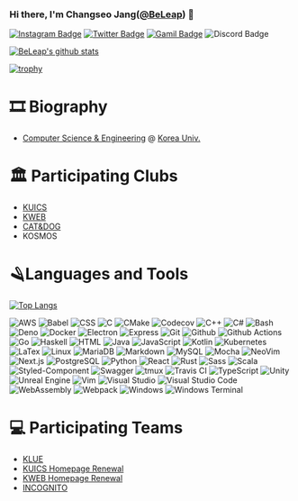 ### Hi there, I'm Changseo Jang([@BeLeap](https://github.com/BeLeap)) 👋

[![Instagram Badge](https://img.shields.io/badge/instagram-c13584?style=flat-square&logo=instagram&logoColor=white&link=https://www.instagram.com/jang_chang_seo)](https://www.instagram.com/jang_chang_seo)
[![Twitter Badge](https://img.shields.io/badge/twitter-1da1f2?style=flat-square&logo=twitter&logoColor=white&link=https://twitter.com/leap_be)](https://twitter.com/leap_be)
[![Gamil Badge](https://img.shields.io/badge/gmail-d14836?style=flat-square&logo=gmail&logoColor=white&link=mailto:changseo_jang@korea.ac.kr)](mailto:changseo_jang@korea.ac.kr)
![Discord Badge](https://img.shields.io/badge/Discord-BeLeap%231012-7289d9?style=flat-square&logo=Discord&logoColor=white)

[![BeLeap's github stats](https://github-readme-stats.vercel.app/api?username=BeLeap&count_private=true&show_icons=true)](https://github.com/BeLeap)

[![trophy](https://github-profile-trophy.vercel.app/?username=BeLeap&margin-w=17&margin-h=15&column=4)](https://github.com/ryo-ma/github-profile-trophy)

# 🎞 Biography

- [Computer Science & Engineering](https://cs.korea.edu) @ [Korea Univ.](https://korea.edu)

# 🏛 Participating Clubs

- [KUICS](https://kuics.korea.ac.kr)
- [KWEB](https://kweb.korea.ac.kr)
- [CAT&DOG](https://board.kucatdog.net)
- KOSMOS

# 🪒Languages and Tools

[![Top Langs](https://github-readme-stats.vercel.app/api/top-langs/?username=BeLeap&layout=compact&langs_count=10)](https://github.com/BeLeap)

![AWS](https://img.shields.io/badge/AWS-black?style=flat-square&logo=Amazon%20AWS)
![Babel](https://img.shields.io/badge/Babel-black?style=flat-square&logo=Babel)
![CSS](https://img.shields.io/badge/CSS-black?style=flat-square&logo=CSS3)
![C](https://img.shields.io/badge/C-black?style=flat-square&logo=C)
![CMake](https://img.shields.io/badge/CMake-black?style=flat-square&logo=CMake)
![Codecov](https://img.shields.io/badge/Codecov-black?style=flat-square&logo=Codecov)
![C++](https://img.shields.io/badge/C++-black?style=flat-square&logo=C%2B%2B)
![C#](https://img.shields.io/badge/C%23-black?style=flat-square&logo=C%20Sharp)
![Bash](https://img.shields.io/badge/Bash-black?style=flat-square&logo=GNU%20Bash)
![Deno](https://img.shields.io/badge/Deno-black?style=flat-square&logo=Deno)
![Docker](https://img.shields.io/badge/Docker-black?style=flat-square&logo=Docker)
![Electron](https://img.shields.io/badge/Electron-black?style=flat-square&logo=Electron)
![Express](https://img.shields.io/badge/Express-black?style=flat-square&logo=Express)
![Git](https://img.shields.io/badge/Git-black?style=flat-square&logo=Git)
![Github](https://img.shields.io/badge/Github-black?style=flat-square&logo=GitHub)
![Github Actions](https://img.shields.io/badge/Github%20Actions-black?style=flat-square&logo=Github%20Actions)
![Go](https://img.shields.io/badge/Go-black?style=flat-square&logo=Go)
![Haskell](https://img.shields.io/badge/Haskell-black?style=flat-square&logo=Haskell)
![HTML](https://img.shields.io/badge/HTML-black?style=flat-square&logo=html5)
![Java](https://img.shields.io/badge/Java-black?style=flat-square&logo=Java)
![JavaScript](https://img.shields.io/badge/JavaScript-black?style=flat-square&logo=JavaScript)
![Kotlin](https://img.shields.io/badge/Kotlin-black?style=flat-square&logo=Kotlin)
![Kubernetes](https://img.shields.io/badge/Kubernetes-black?style=flat-square&logo=Kubernetes)
![LaTex](https://img.shields.io/badge/Latex-black?style=flat-square&logo=Latex)
![Linux](https://img.shields.io/badge/Linux-black?style=flat-square&logo=Linux)
![MariaDB](https://img.shields.io/badge/MariaDB-black?style=flat-square&logo=MariaDB)
![Markdown](https://img.shields.io/badge/Markdown-black?style=flat-square&logo=Markdown)
![MySQL](https://img.shields.io/badge/MySQL-black?style=flat-square&logo=MySQL)
![Mocha](https://img.shields.io/badge/Mocha-black?style=flat-square&logo=Mocha)
![NeoVim](https://img.shields.io/badge/NeoVim-black?style=flat-square&logo=NeoVim)
![Next.js](https://img.shields.io/badge/Next.js-black?style=flat-square&logo=Next.js)
![PostgreSQL](https://img.shields.io/badge/PostgreSQL-black?style=flat-square&logo=PostgreSQL)
![Python](https://img.shields.io/badge/Python-black?style=flat-square&logo=Python)
![React](https://img.shields.io/badge/React-black?style=flat-square&logo=React)
![Rust](https://img.shields.io/badge/Rust-black?style=flat-square&logo=Rust)
![Sass](https://img.shields.io/badge/Sass-black?style=flat-square&logo=Sass)
![Scala](https://img.shields.io/badge/Scala-black?style=flat-square&logo=Scala)
![Styled-Component](https://img.shields.io/badge/styled‒components-black?style=flat-square&logo=styled-components)
![Swagger](https://img.shields.io/badge/Swagger-black?style=flat-square&logo=Swagger)
![tmux](https://img.shields.io/badge/tmux-black?style=flat-square&logo=Tmux)
![Travis CI](https://img.shields.io/badge/Travis%20CI-black?style=flat-square&logo=Travis%20CI)
![TypeScript](https://img.shields.io/badge/TypeScript-black?style=flat-square&logo=TypeScript)
![Unity](https://img.shields.io/badge/Unity-black?style=flat-square&logo=Unity)
![Unreal Engine](https://img.shields.io/badge/Unreal%20Engine-black?style=flat-square&logo=Unreal%20Engine)
![Vim](https://img.shields.io/badge/Vim-black?style=flat-square&logo=Vim)
![Visual Studio](https://img.shields.io/badge/Visual%20Studio-black?style=flat-square&logo=Visual%20Studio)
![Visual Studio Code](https://img.shields.io/badge/Visual%20Studio%20Code-black?style=flat-square&logo=Visual%20Studio%20Code)
![WebAssembly](https://img.shields.io/badge/WebAssembly-black?style=flat-square&logo=WebAssembly)
![Webpack](https://img.shields.io/badge/webpack-black?style=flat-square&logo=Webpack)
![Windows](https://img.shields.io/badge/Windows-black?style=flat-square&logo=Windows)
![Windows Terminal](https://img.shields.io/badge/Windows%20Terminal-black?style=flat-square&logo=Windows%20Terminal)

# 💻 Participating Teams

- [KLUE](https://klue.kr)
- [KUICS Homepage Renewal](https://kuics.korea.ac.kr)
- [KWEB Homepage Renewal](https://kweb.korea.ac.kr)
- [INCOGNITO](https://www.facebook.com/incognitocon)
